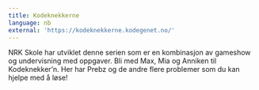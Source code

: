 ```yaml
---
title: Kodeknekkerne
language: nb
external: 'https://kodeknekkerne.kodegenet.no/'
---
```


NRK Skole har utviklet denne serien som er en kombinasjon av gameshow og
undervisning med oppgaver. Bli med Max, Mia og Anniken til Kodeknekker’n. Her
har Prebz og de andre flere problemer som du kan hjelpe med å løse!
